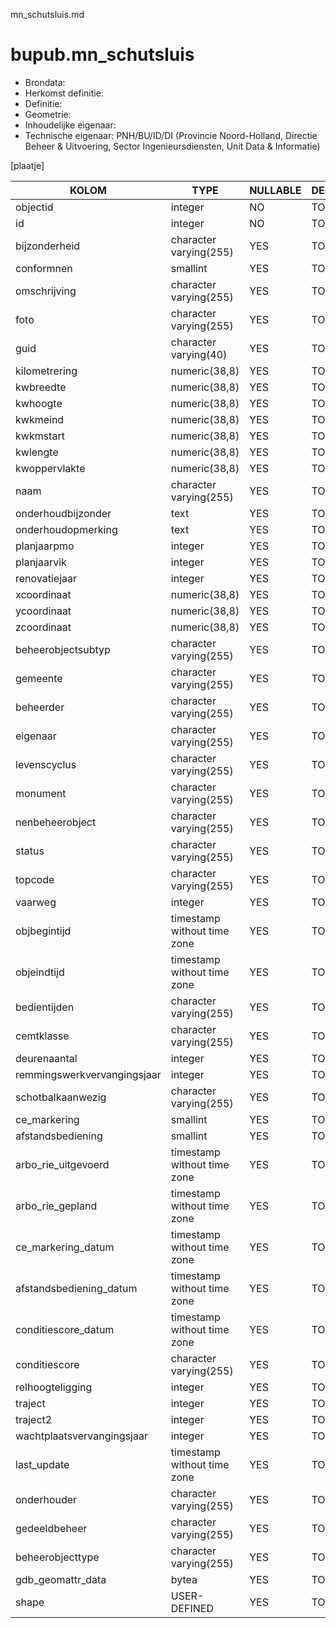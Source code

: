 mn_schutsluis.md

# bupub.mn_schutsluis


* Brondata: 
* Herkomst definitie: 
* Definitie: 
* Geometrie: 
* Inhoudelijke eigenaar: 
* Technische eigenaar: PNH/BU/ID/DI (Provincie Noord-Holland, Directie Beheer & Uitvoering, Sector Ingenieursdiensten, Unit Data & Informatie)

[plaatje]


|KOLOM                            |TYPE                       |NULLABLE|DEFINITIE|
|------                           |----                       |-----   |-----    |
|objectid                         |integer                    |NO      |TODO|
|id                               |integer                    |NO      |TODO|
|bijzonderheid                    |character varying(255)     |YES     |TODO|
|conformnen                       |smallint                   |YES     |TODO|
|omschrijving                     |character varying(255)     |YES     |TODO|
|foto                             |character varying(255)     |YES     |TODO|
|guid                             |character varying(40)      |YES     |TODO|
|kilometrering                    |numeric(38,8)              |YES     |TODO|
|kwbreedte                        |numeric(38,8)              |YES     |TODO|
|kwhoogte                         |numeric(38,8)              |YES     |TODO|
|kwkmeind                         |numeric(38,8)              |YES     |TODO|
|kwkmstart                        |numeric(38,8)              |YES     |TODO|
|kwlengte                         |numeric(38,8)              |YES     |TODO|
|kwoppervlakte                    |numeric(38,8)              |YES     |TODO|
|naam                             |character varying(255)     |YES     |TODO|
|onderhoudbijzonder               |text                       |YES     |TODO|
|onderhoudopmerking               |text                       |YES     |TODO|
|planjaarpmo                      |integer                    |YES     |TODO|
|planjaarvik                      |integer                    |YES     |TODO|
|renovatiejaar                    |integer                    |YES     |TODO|
|xcoordinaat                      |numeric(38,8)              |YES     |TODO|
|ycoordinaat                      |numeric(38,8)              |YES     |TODO|
|zcoordinaat                      |numeric(38,8)              |YES     |TODO|
|beheerobjectsubtyp               |character varying(255)     |YES     |TODO|
|gemeente                         |character varying(255)     |YES     |TODO|
|beheerder                        |character varying(255)     |YES     |TODO|
|eigenaar                         |character varying(255)     |YES     |TODO|
|levenscyclus                     |character varying(255)     |YES     |TODO|
|monument                         |character varying(255)     |YES     |TODO|
|nenbeheerobject                  |character varying(255)     |YES     |TODO|
|status                           |character varying(255)     |YES     |TODO|
|topcode                          |character varying(255)     |YES     |TODO|
|vaarweg                          |integer                    |YES     |TODO|
|objbegintijd                     |timestamp without time zone|YES     |TODO|
|objeindtijd                      |timestamp without time zone|YES     |TODO|
|bedientijden                     |character varying(255)     |YES     |TODO|
|cemtklasse                       |character varying(255)     |YES     |TODO|
|deurenaantal                     |integer                    |YES     |TODO|
|remmingswerkvervangingsjaar      |integer                    |YES     |TODO|
|schotbalkaanwezig                |character varying(255)     |YES     |TODO|
|ce_markering                     |smallint                   |YES     |TODO|
|afstandsbediening                |smallint                   |YES     |TODO|
|arbo_rie_uitgevoerd              |timestamp without time zone|YES     |TODO|
|arbo_rie_gepland                 |timestamp without time zone|YES     |TODO|
|ce_markering_datum               |timestamp without time zone|YES     |TODO|
|afstandsbediening_datum          |timestamp without time zone|YES     |TODO|
|conditiescore_datum              |timestamp without time zone|YES     |TODO|
|conditiescore                    |character varying(255)     |YES     |TODO|
|relhoogteligging                 |integer                    |YES     |TODO|
|traject                          |integer                    |YES     |TODO|
|traject2                         |integer                    |YES     |TODO|
|wachtplaatsvervangingsjaar       |integer                    |YES     |TODO|
|last_update                      |timestamp without time zone|YES     |TODO|
|onderhouder                      |character varying(255)     |YES     |TODO|
|gedeeldbeheer                    |character varying(255)     |YES     |TODO|
|beheerobjecttype                 |character varying(255)     |YES     |TODO|
|gdb_geomattr_data                |bytea                      |YES     |TODO|
|shape                            |USER-DEFINED               |YES     |TODO|
